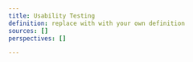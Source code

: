 ```yaml
---
title: Usability Testing
definition: replace with with your own definition
sources: []
perspectives: []

---
```

